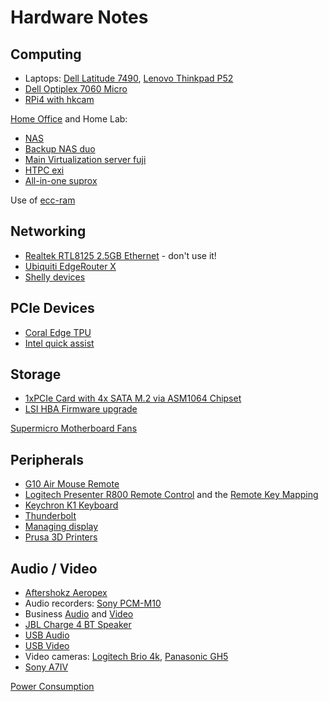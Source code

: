 # Hardware Notes

## Computing

* Laptops: [Dell Latitude 7490](dell/latitude-7490.html),
[Lenovo Thinkpad P52](lenovo/thinkpad-p52.html)
* [Dell Optiplex 7060 Micro](dell/optiplex7060micro.html)
* [RPi4 with hkcam](rpi4-hkcam.html)

[Home Office](/2021/01/01/home-office.html) and Home Lab:

* [NAS](nas/)
* [Backup NAS duo](duo/)
* [Main Virtualization server fuji](fuji/)
* [HTPC exi](exi/)
* [All-in-one suprox](suprox/)

Use of [ecc-ram](ecc-ram.html)

## Networking

* [Realtek RTL8125 2.5GB Ethernet](network-r8125.html) - don't use it!
* [Ubiquiti EdgeRouter X](ubiquiti.html)
* [Shelly devices](shelly/)

## PCIe Devices

* [Coral Edge TPU](coral.html)
* [Intel quick assist](intel-quick-assist.html)

## Storage

* [1xPCIe Card with 4x SATA M.2 via ASM1064 Chipset](1xPCIe-4xSATA-M.2.html)
* [LSI HBA Firmware upgrade](hba-lsi.html)

[Supermicro Motherboard Fans](supermicro-fan.html)

## Peripherals

* [G10 Air Mouse Remote](air-mouse-remote.html)
* [Logitech Presenter R800 Remote Control](logi/remote.html)
and the [Remote Key Mapping](logi/remote.html)
* [Keychron K1 Keyboard](keyboard.html)
* [Thunderbolt](thunderbolt.html)
* [Managing display](display.html)
* [Prusa 3D Printers](prusa.html)

## Audio / Video

* [Aftershokz Aeropex](aftershokz-aeropex.html)
* Audio recorders: [Sony PCM-M10](sony/pcm-m10.html)
* Business [Audio](business-audio.html) and [Video](business-video.html)
* [JBL Charge 4 BT Speaker](jbl-charge-4.html)
* [USB Audio](usb-audio.html)
* [USB Video](usb-video.html)
* Video cameras: [Logitech Brio 4k](logi/brio.html),
[Panasonic GH5](panasonic-gh5.html)
* [Sony A7IV](sony/a7iv.html)

[Power Consumption](power.html)
